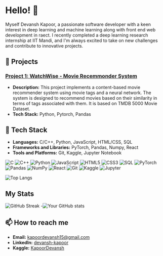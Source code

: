# Hello! 👋

Myself Devansh Kapoor, a passionate software developer with a keen interest in deep learning and machine learning along with front end web development in raect. I recently completed a deep learning research internship at IIT Mandi, and I'm always excited to take on new challenges and contribute to innovative projects.

## 🔭 Projects

### [Project 1: WatchWise - Movie Recemmonder System](https://github.com/DevanshKapoor/WatchWise-content-based-.git)
- **Description:** This project implements a content-based movie recommender system using movie tags and a neural network. The system is designed to recommend movies based on their similarity in terms of tags associated with them. It is based on TMDB 5000 Movie Dataset.
- **Tech Stack:** Python, Pytorch, Pandas


## 🌱 Tech Stack
- **Languages:** C/C++, Python, JavaScript, HTML/CSS, SQL
- **Frameworks and Libraries:** PyTorch, Pandas, Numpy, React
- **Tools and Platforms:** Git, Kaggle, Jupyter Notebook

![C](https://img.shields.io/badge/C-A8B9CC?style=flat-square&logo=c&logoColor=white)
![C++](https://img.shields.io/badge/C++-00599C?style=flat-square&logo=cplusplus&logoColor=white)
![Python](https://img.shields.io/badge/Python-3776AB?style=flat-square&logo=python&logoColor=white)
![JavaScript](https://img.shields.io/badge/JavaScript-F7DF1E?style=flat-square&logo=javascript&logoColor=black)
![HTML5](https://img.shields.io/badge/HTML5-E34F26?style=flat-square&logo=html5&logoColor=white)
![CSS3](https://img.shields.io/badge/CSS3-1572B6?style=flat-square&logo=css3&logoColor=white)
![SQL](https://img.shields.io/badge/SQL-4479A1?style=flat-square&logo=mysql&logoColor=white)
![PyTorch](https://img.shields.io/badge/PyTorch-EE4C2C?style=flat-square&logo=pytorch&logoColor=white)
![Pandas](https://img.shields.io/badge/Pandas-150458?style=flat-square&logo=pandas&logoColor=white)
![NumPy](https://img.shields.io/badge/NumPy-013243?style=flat-square&logo=numpy&logoColor=white)
![React](https://img.shields.io/badge/React-61DAFB?style=flat-square&logo=react&logoColor=black)
![Git](https://img.shields.io/badge/Git-F05032?style=flat-square&logo=git&logoColor=white)
![Kaggle](https://img.shields.io/badge/Kaggle-20BEFF?style=flat-square&logo=kaggle&logoColor=white)
![Jupyter](https://img.shields.io/badge/Jupyter-F37626?style=flat-square&logo=jupyter&logoColor=white)


![Top Langs](https://github-readme-stats.vercel.app/api/top-langs?username=DevanshKapoor&layout=compact&theme=dark)


## My Stats
![GitHub Streak](https://github-readme-streak-stats.herokuapp.com/?user=DevanshKapoor&theme=radical)
-![Your GitHub stats](https://github-readme-stats.vercel.app/api?username=DevanshKapoor&show_icons=true&theme=radical)

## 📫 How to reach me
- **Email:** kapoordevansh15@gmail.com
- **LinkedIn:** [devansh-kapoor](https://www.linkedin.com/in/devansh-kapoor-819b29256/)
- **Kaggle:** [KapoorDevansh](https://www.kaggle.com/kapoordevansh)

